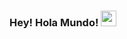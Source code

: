 ### Hey! Hola Mundo! <img src="https://media.giphy.com/media/hvRJCLFzcasrR4ia7z/giphy.gif" width="25px">
